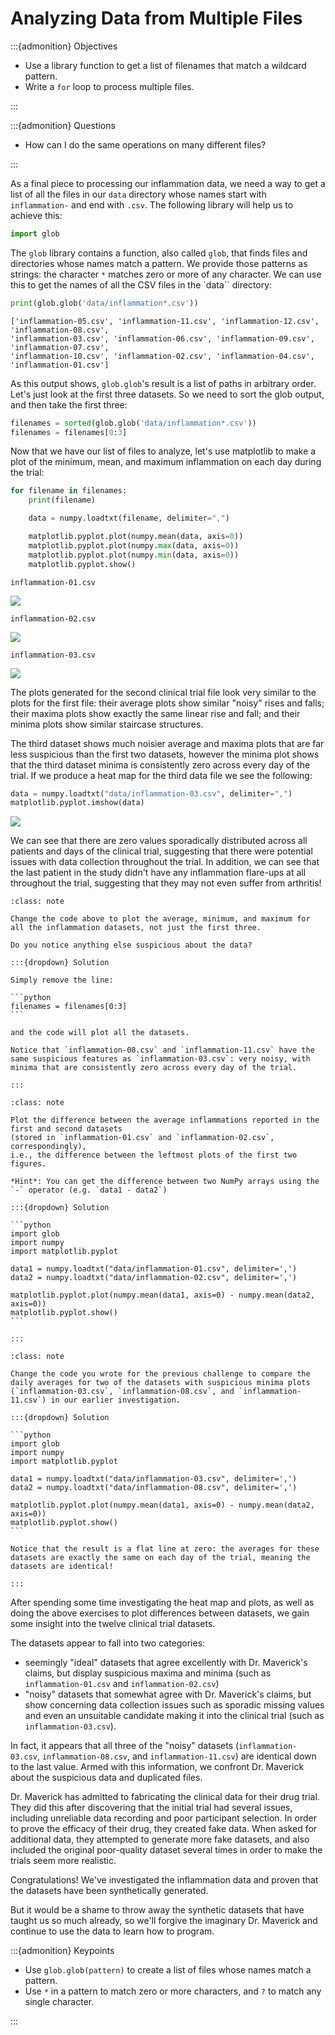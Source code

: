 # Analyzing Data from Multiple Files

:::{admonition} Objectives

- Use a library function to get a list of filenames that match a wildcard pattern.
- Write a `for` loop to process multiple files.

:::

:::{admonition} Questions

- How can I do the same operations on many different files?

:::

As a final piece to processing our inflammation data, we need a way to get a list of all the files
in our `data` directory whose names start with `inflammation-` and end with `.csv`.
The following library will help us to achieve this:

```python
import glob
```

The `glob` library contains a function, also called `glob`, that finds files and
directories whose names match a pattern. We provide those patterns as strings:
the character `*` matches zero or more of any character. We can use this to get
the names of all the CSV files in the `data`` directory:

```python
print(glob.glob('data/inflammation*.csv'))
```

```output
['inflammation-05.csv', 'inflammation-11.csv', 'inflammation-12.csv', 'inflammation-08.csv',
'inflammation-03.csv', 'inflammation-06.csv', 'inflammation-09.csv', 'inflammation-07.csv',
'inflammation-10.csv', 'inflammation-02.csv', 'inflammation-04.csv', 'inflammation-01.csv']
```

As this output shows, `glob.glob`'s result is a list of paths in arbitrary
order. Let's just look at the first three datasets. So we need to sort the glob
output, and then take the first three:

```python
filenames = sorted(glob.glob('data/inflammation*.csv'))
filenames = filenames[0:3]
```

Now that we have our list of files to analyze, let's use matplotlib to make a
plot of the minimum, mean, and maximum inflammation on each day during the
trial:

```python
for filename in filenames:
    print(filename)

    data = numpy.loadtxt(filename, delimiter=",")

    matplotlib.pyplot.plot(numpy.mean(data, axis=0))
    matplotlib.pyplot.plot(numpy.max(data, axis=0))
    matplotlib.pyplot.plot(numpy.min(data, axis=0))
    matplotlib.pyplot.show()
```

```output
inflammation-01.csv
```

![](../fig/python_programming/06_files/all-1.png)

```output
inflammation-02.csv
```

![](../fig/python_programming/06_files/all-2.png)

```output
inflammation-03.csv
```

![](../fig/python_programming/06_files/all-3.png)

The plots generated for the second clinical trial file look very similar to the
plots for the first file: their average plots show similar "noisy" rises and
falls; their maxima plots show exactly the same linear rise and fall; and their
minima plots show similar staircase structures.

The third dataset shows much noisier average and maxima plots that are far less
suspicious than the first two datasets, however the minima plot shows that the
third dataset minima is consistently zero across every day of the trial. If we
produce a heat map for the third data file we see the following:

```python
data = numpy.loadtxt("data/inflammation-03.csv", delimiter=",")
matplotlib.pyplot.imshow(data)
```

![](../fig/python_programming/inflammation-03-imshow.svg)

We can see that there are zero values sporadically distributed across all
patients and days of the clinical trial, suggesting that there were potential
issues with data collection throughout the trial. In addition, we can see that
the last patient in the study didn't have any inflammation flare-ups at all
throughout the trial, suggesting that they may not even suffer from arthritis!

~~~{admonition} Challenge: Plotting Differences
:class: note

Change the code above to plot the average, minimum, and maximum for all the inflammation datasets, not just the first three.

Do you notice anything else suspicious about the data?

:::{dropdown} Solution

Simply remove the line:

```python
filenames = filenames[0:3]
```

and the code will plot all the datasets.

Notice that `inflammation-08.csv` and `inflammation-11.csv` have the same suspicious features as `inflammation-03.csv`: very noisy, with minima that are consistently zero across every day of the trial.

:::

~~~

~~~{admonition} Challenge: Plotting Differences
:class: note

Plot the difference between the average inflammations reported in the first and second datasets
(stored in `inflammation-01.csv` and `inflammation-02.csv`, correspondingly),
i.e., the difference between the leftmost plots of the first two figures.

*Hint*: You can get the difference between two NumPy arrays using the `-` operator (e.g. `data1 - data2`)

:::{dropdown} Solution

```python
import glob
import numpy
import matplotlib.pyplot

data1 = numpy.loadtxt("data/inflammation-01.csv", delimiter=',')
data2 = numpy.loadtxt("data/inflammation-02.csv", delimiter=',')

matplotlib.pyplot.plot(numpy.mean(data1, axis=0) - numpy.mean(data2, axis=0))
matplotlib.pyplot.show()
```

:::

~~~

~~~{admonition} Challenge: Finding suspicious datasets
:class: note

Change the code you wrote for the previous challenge to compare the daily averages for two of the datasets with suspicious minima plots (`inflammation-03.csv`, `inflammation-08.csv`, and `inflammation-11.csv`) in our earlier investigation.

:::{dropdown} Solution

```python
import glob
import numpy
import matplotlib.pyplot

data1 = numpy.loadtxt("data/inflammation-03.csv", delimiter=',')
data2 = numpy.loadtxt("data/inflammation-08.csv", delimiter=',')

matplotlib.pyplot.plot(numpy.mean(data1, axis=0) - numpy.mean(data2, axis=0))
matplotlib.pyplot.show()
```

Notice that the result is a flat line at zero: the averages for these datasets are exactly the same on each day of the trial, meaning the datasets are identical!

:::

~~~

After spending some time investigating the heat map and plots, as well as doing
the above exercises to plot differences between datasets, we gain some insight
into the twelve clinical trial datasets.

The datasets appear to fall into two categories:

- seemingly "ideal" datasets that agree excellently with Dr. Maverick's claims,
  but display suspicious maxima and minima (such as `inflammation-01.csv` and `inflammation-02.csv`)
- "noisy" datasets that somewhat agree with Dr. Maverick's claims, but show concerning
  data collection issues such as sporadic missing values and even an unsuitable candidate
  making it into the clinical trial (such as `inflammation-03.csv`).

In fact, it appears that all three of the "noisy" datasets (`inflammation-03.csv`,
`inflammation-08.csv`, and `inflammation-11.csv`) are identical down to the last value.
Armed with this information, we confront Dr. Maverick about the suspicious data and
duplicated files.

Dr. Maverick has admitted to fabricating the clinical data for their drug trial. They did this after discovering that the initial trial had several issues, including unreliable data recording and poor participant selection. In order to prove the efficacy of their drug, they created fake data. When asked for additional data, they attempted to generate more fake datasets, and also included the original poor-quality dataset several times in order to make the trials seem more realistic.

Congratulations! We've investigated the inflammation data and proven that the datasets have been
synthetically generated.

But it would be a shame to throw away the synthetic datasets that have taught us so much
already, so we'll forgive the imaginary Dr. Maverick and continue to use the data to learn
how to program.



:::{admonition} Keypoints

- Use `glob.glob(pattern)` to create a list of files whose names match a pattern.
- Use `*` in a pattern to match zero or more characters, and `?` to match any single character.

:::


